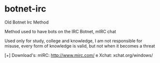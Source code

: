 # botnet-irc
Old Botnet Irc Method

Method used to have bots on the IRC Botnet, mIRC chat

Used only for study, college and knowledge, I am not responsible for misuse, every form of knowledge is valid, but not when it becomes a threat

[+] Download's:
mIRC: http://www.mirc.com/ e
Xchat: xchat.org/windows/

